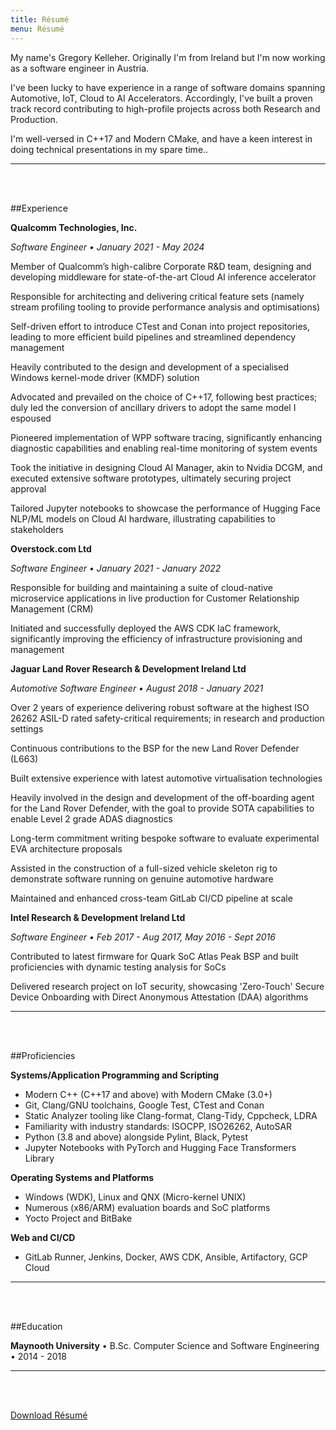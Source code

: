 ```yaml
---
title: Résumé
menu: Résumé
---
```


My name's Gregory Kelleher. Originally I'm from Ireland but I'm now working as a software engineer in Austria.

I've been lucky to have experience in a range of software domains spanning Automotive, IoT, Cloud to AI Accelerators. Accordingly, I've built a proven track record contributing to high-profile projects across both Research and Production.

I'm well-versed in C++17 and Modern CMake, and have a keen interest in doing technical presentations in my spare time..

---
<br></br>

##Experience

**Qualcomm Technologies, Inc.**

_Software Engineer • January 2021 - May 2024_

Member of Qualcomm’s high-calibre Corporate R&D team, designing and developing middleware for state-of-the-art Cloud AI inference accelerator

Responsible for architecting and delivering critical feature sets (namely stream profiling tooling to provide performance analysis and optimisations)

Self-driven effort to introduce CTest and Conan into project repositories, leading to more efficient build pipelines and streamlined dependency management

Heavily contributed to the design and development of a specialised Windows kernel-mode driver (KMDF) solution

Advocated and prevailed on the choice of C++17, following best practices; duly led the conversion of ancillary drivers to adopt the same model I espoused

Pioneered implementation of WPP software tracing, significantly enhancing diagnostic capabilities and enabling real-time monitoring of system events

Took the initiative in designing Cloud AI Manager, akin to Nvidia DCGM, and executed extensive software prototypes, ultimately securing project approval

Tailored Jupyter notebooks to showcase the performance of Hugging Face NLP/ML models on Cloud AI hardware, illustrating capabilities to stakeholders

**Overstock.com Ltd** 

_Software Engineer • January 2021 - January 2022_

Responsible for building and maintaining a suite of cloud-native microservice applications in live production for Customer Relationship Management (CRM)

Initiated and successfully deployed the AWS CDK IaC framework, significantly improving the efficiency of infrastructure provisioning and management

**Jaguar Land Rover Research & Development Ireland Ltd** 

_Automotive Software Engineer • August 2018 - January 2021_

Over 2 years of experience delivering robust software at the highest ISO 26262 ASIL-D rated safety-critical requirements; in research and production settings

Continuous contributions to the BSP for the new Land Rover Defender (L663)

Built extensive experience with latest automotive virtualisation technologies

Heavily involved in the design and development of the off-boarding agent for the Land Rover Defender, with the goal to provide SOTA capabilities to enable Level 2 grade ADAS diagnostics

Long-term commitment writing bespoke software to evaluate experimental EVA architecture proposals

Assisted in the construction of a full-sized vehicle skeleton rig to demonstrate software running on genuine automotive hardware

Maintained and enhanced cross-team GitLab CI/CD pipeline at scale

**Intel Research & Development Ireland Ltd**

_Software Engineer • Feb 2017 - Aug 2017, May 2016 - Sept 2016_

Contributed to latest firmware for Quark SoC Atlas Peak BSP and built proficiencies with dynamic testing analysis for SoCs

Delivered research project on IoT security, showcasing 'Zero-Touch' Secure Device Onboarding with Direct Anonymous Attestation (DAA) algorithms

---
<br></br>

##Proficiencies

**Systems/Application Programming and Scripting**

+ Modern C++ (C++17 and above) with Modern CMake (3.0+)
+ Git, Clang/GNU toolchains, Google Test, CTest and Conan
+ Static Analyzer tooling like Clang-format, Clang-Tidy, Cppcheck, LDRA
+ Familiarity with industry standards: ISOCPP, ISO26262, AutoSAR
+ Python (3.8 and above) alongside Pylint, Black, Pytest
+ Jupyter Notebooks with PyTorch and Hugging Face Transformers Library

**Operating Systems and Platforms**

+ Windows (WDK), Linux and QNX (Micro-kernel UNIX)
+ Numerous (x86/ARM) evaluation boards and SoC platforms
+ Yocto Project and BitBake

**Web and CI/CD**

+ GitLab Runner, Jenkins, Docker, AWS CDK, Ansible, Artifactory, GCP Cloud

---
<br></br>

##Education

**Maynooth University** • B.Sc. Computer Science and Software Engineering • 2014 - 2018

---
<br></br>

<a href="/user/pages/03.resume/gregory_kelleher_resume_2023.pdf" download class="btn">Download Résumé</a> 
